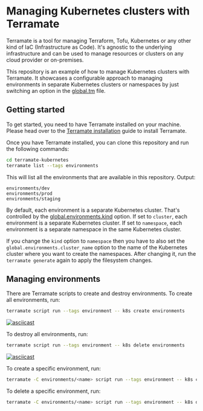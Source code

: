 # Managing Kubernetes clusters with Terramate

Terramate is a tool for managing Terraform, Tofu, Kubernetes or any other kind of IaC (Infrastructure as Code). 
It's agnostic to the underlying infrastructure and can be used to manage resources or clusters on any cloud provider or on-premises.

This repository is an example of how to manage Kubernetes clusters with Terramate. 
It showcases a configurable approach to managing environments in separate Kubernetes clusters or namespaces
by just switching an option in the [global.tm](global.tm) file.

## Getting started

To get started, you need to have Terramate installed on your machine.
Please head over to the [Terramate installation](https://terramate.io/docs/cli/installation) guide to install Terramate.

Once you have Terramate installed, you can clone this repository and run the following commands:

```bash
cd terramate-kubernetes
terramate list --tags environments
```

This will list all the environments that are available in this repository.
Output:
```
environments/dev
environments/prod
environments/staging
```

By default, each environment is a separate Kubernetes cluster. That's controlled by the [global.environments.kind](global.tm) option. If set to `cluster`, each environment is a separate Kubernetes cluster. If set to `namespace`, each environment is a separate namespace in the same Kubernetes cluster.

If you change the `kind` option to `namespace` then you have to also set the `global.environments.cluster_name` option to the name of the Kubernetes cluster where you want to create the namespaces. After changing it, run the `terramate generate` again to apply the filesystem changes.

## Managing environments

There are Terramate scripts to create and destroy environments.
To create all environments, run:

```bash
terramate script run --tags environment -- k8s create environments
```

[![asciicast](https://asciinema.org/a/695111.svg)](https://asciinema.org/a/695111)

To destroy all environments, run:

```bash
terramate script run --tags environment -- k8s delete environments
```

[![asciicast](https://asciinema.org/a/695110.svg)](https://asciinema.org/a/695110)

To create a specific environment, run:

```bash
terramate -C environments/<name> script run --tags environment -- k8s create environments
```

To delete a specific environment, run:

```bash
terramate -C environments/<name> script run --tags environment -- k8s delete environments
```

